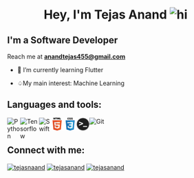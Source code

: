 <h1 align="center">Hey, I'm Tejas Anand <img src="https://user-images.githubusercontent.com/1303154/88677602-1635ba80-d120-11ea-84d8-d263ba5fc3c0.gif" width="28px" alt="hi"></h1> 

## I'm  a Software Developer ##

Reach me at **anandtejas455@gmail.com**


- 🔭 I’m currently learning  Flutter 

-  ♤My main interest: Machine Learning

  


<p align="left">

<h2 align="left">Languages and tools:</h2>
 


<img align="left" alt="Python" width="30px" src="https://upload.wikimedia.org/wikipedia/commons/c/c3/Python-logo-notext.svg">
<img align="left" alt="Tensorflow" width="44px"
src="https://upload.wikimedia.org/wikipedia/commons/1/11/TensorFlowLogo.svg">
<img align="left" alt="Swift" width="27px"
src="https://ih0.redbubble.net/image.415946483.7473/flat,1000x1000,075,f.u1.jpg">
<img align="left" alt="HTML5" width="30px" src="https://raw.githubusercontent.com/github/explore/80688e429a7d4ef2fca1e82350fe8e3517d3494d/topics/html/html.png" />
<img align="left" alt="CSS3" width="30px" src="https://raw.githubusercontent.com/github/explore/80688e429a7d4ef2fca1e82350fe8e3517d3494d/topics/css/css.png" />
<img align="left" alt="Terminal" width="30px" src="https://raw.githubusercontent.com/github/explore/80688e429a7d4ef2fca1e82350fe8e3517d3494d/topics/terminal/terminal.png" />

<img align="left" alt="Git" width="62px"
src="https://upload.wikimedia.org/wikipedia/commons/e/e0/Git-logo.svg">


<br>
<br>
 


<p align="left">
<h2 align="left">Connect with me:</h2>

<a href="https://www.instagram.com/tejas_anand_/" target="blank"><img align="center" src="https://cdn.jsdelivr.net/npm/simple-icons@3.0.1/icons/instagram.svg" alt="tejasnaand" height="30" width="40" /></a> <a href="https://www.linkedin.com/in/tejas-anand-828142215/" target="blank"><img align="center" src="https://user-images.githubusercontent.com/85618388/122678285-b8accf80-d203-11eb-9405-007c7bbd75db.png" alt="tejasanand" height="40px" width="35px" /></a> <a href="https://open.spotify.com/user/31c4x7icxf4zam7nu2seh77b265y?si=85f636d980a3444e" target="blank"><img align="center" src="https://user-images.githubusercontent.com/85618388/122677726-2acfe500-d201-11eb-96c5-212cedc0348f.png" alt="tejasanand" height="43" width="40" /></a>















